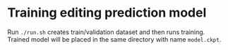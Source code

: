 # Training editing prediction model

Run `./run.sh` creates train/validation dataset and then runs training.  
Trained model will be placed in the same directory with name `model.ckpt`.  
